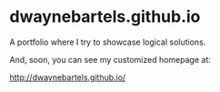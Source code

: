 # dwaynebartels.github.io
A portfolio where I try to showcase logical solutions.  

And, soon, you can see my customized homepage at:

http://dwaynebartels.github.io/
